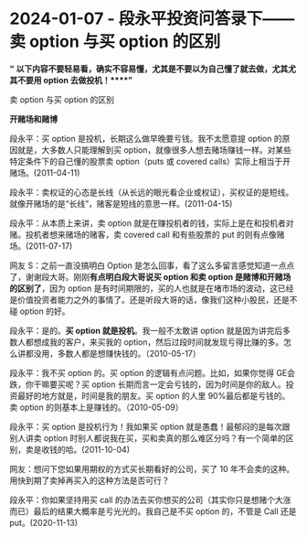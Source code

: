 # 2024-01-07 - 段永平投资问答录下——卖 option 与买 option 的区别

**“** **以下内容不要轻易看，确实不容易懂，尤其是不要以为自己懂了就去做，尤其尤其不要用 option 去做投机！****”**

卖 option 与买 option 的区别

**开赌场和赌博**

段永平：买 option 是投机，长期这么做早晚要亏钱。我不太愿意提 option 的原因就是，大多数人只能理解到买 option，就像很多人想去赌场赚钱一样。对某些特定条件下的自己懂的股票卖 option（puts 或 covered calls）实际上相当于开赌场。(2011-04-11)

段永平：卖权证的心态是长线（从长远的眼光看企业或权证），买权证的是短线。就像开赌场的是“长线”，赌客是短线的意思一样。(2011-04-15)

段永平：从本质上来讲，卖 option 就是在赚投机者的钱，实际上是在和投机者对赌。投机者想来赌场的赌客，卖 covered call 和有些股票的 put 的则有点像赌场。(2011-07-17)

网友 S：之前一直没搞明白 Option 是怎么回事，看了这么多留言感觉知道一点点了，谢谢段大哥。刚刚**有点明白段大哥说买 option 和卖 option 是赌博和开赌场的区别了**，因为 option 是有时间期限的，买的人也就是在堵市场的波动，这已经是价值投资者能力之外的事情了。还是听段大哥的话，像我们这种小股民，还是不碰 option 的好。

段永平：是的。**买 option 就是投机**。我一般不太敢讲 option 就是因为讲完后多数人都想成我的客户，来买我的 option，然后过段时间就发现亏得比赚的多。怎么讲都没用，多数人都是想赚快钱的。（2010-05-17）

段永平：我不买 option 的。买 option 的逻辑有点问题。比如，如果你觉得 GE会跌，你干嘛要买呢？买 option 长期而言一定会亏钱的，因为时间是你的敌人。投资最好的地方就是，时间是我的朋友。买 option 的人里 90%最后都是亏钱的。卖 option 的则基本上是赚钱的。（2010-05-09）

段永平：买 option 是投机行为！我如果买 option 就是愚蠢！最郁闷的是每次跟别人讲卖 option 时别人都说我在买，买和卖真的那么难区分吗？有一个简单的区别，卖是收钱的哈。(2011-10-04)

网友：想问下您如果用期权的方式买长期看好的公司，买了 10 年不会卖的这种。用快到期了卖掉再买入的这种方法是否可行？

段永平：你如果坚持用买 call 的办法去买你想买的公司（其实你只是想赌个大涨而已）最后的结果大概率是亏光光的。我自己是不买 option 的，不管是 Call 还是 put。(2020-11-13)